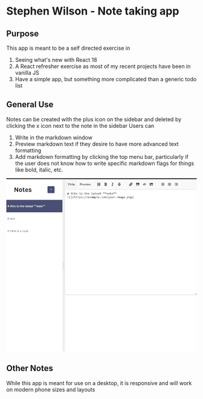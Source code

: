 # Stephen Wilson - Note taking app

## Purpose
This app is meant to be a self directed exercise in 
1. Seeing what's new with React 18
2. A React refresher exercise as most of my recent projects have been in vanilla JS
3. Have a simple app, but something more complicated than a generic todo list

## General Use
Notes can be created with the plus icon on the sidebar and deleted by clicking the x icon next to the note in the sidebar
Users can
1) Write in the markdown window
2) Preview markdown text if they desire to have more advanced text formatting
3) Add markdown formatting by clicking the top menu bar, particularly if the user does not know how to write specific markdown flags for things like bold, italic, etc.

![image](/src/images/Notes%20App%20screenshot.png)

## Other Notes
While this app is meant for use on a desktop, it is responsive and will work on modern phone sizes and layouts



